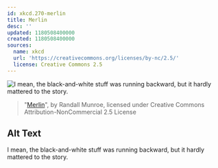 ```yaml
---
id: xkcd.270-merlin
title: Merlin
desc: ''
updated: 1180508400000
created: 1180508400000
sources:
  name: xkcd
  url: 'https://creativecommons.org/licenses/by-nc/2.5/'
  license: Creative Commons 2.5
---
```

![I mean, the black-and-white stuff was running backward, but it hardly mattered to the story.](https://imgs.xkcd.com/comics/merlin.png)
> "[Merlin](https://xkcd.com/270/)", by Randall Munroe, licensed under Creative Commons Attribution-NonCommercial 2.5 License

## Alt Text
I mean, the black-and-white stuff was running backward, but it hardly mattered to the story.
